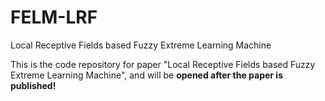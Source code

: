 # FELM-LRF

Local Receptive Fields based Fuzzy Extreme Learning Machine


This is the code repository for paper "Local Receptive Fields based Fuzzy Extreme Learning Machine", and will be **opened after the paper is published!**
